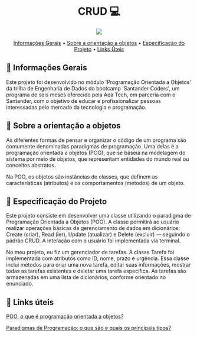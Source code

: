 <h1 align="center" style="font-weight: bold;"> CRUD 💻</h1>

<p align="center">
  <img src="https://img.shields.io/badge/python-3670A0?style=for-the-badge&logo=python&logoColor=ffdd54">
</p>

<p align="center">
 <a href="#started">Informações Gerais</a> • 
  <a href="#aboutpoo">Sobre a orientação a objetos</a> •
 <a href="#aboutproject">Especificação do Projeto</a> •
 <a href="#helpful">Links Úteis</a>
</p>

<h2 id="started">🚀 Informações Gerais</h2>

Este projeto foi desenvolvido no módulo 'Programação Orientada a Objetos' da trilha de Engenharia de Dados do bootcamp 'Santander Coders', um programa de seis meses oferecido pela Ada Tech, em parceria com o Santander, com o objetivo de educar e profissionalizar pessoas interessadas pelo mercado da tecnologia e programação.

<h2 id="aboutpoo">🤖 Sobre a orientação a objetos</h2>

As diferentes formas de pensar e organizar o código de um programa são comumente denominadas paradigmas de programação. Uma delas é a programação orientada a objetos (POO), que se baseia na modelagem do sistema por meio de objetos, que representam entidades do mundo real ou conceitos abstratos.

Na POO, os objetos são instâncias de classes, que definem as características (atributos) e os comportamentos (métodos) de um objeto. 

<h2 id="aboutproject">📝 Especificação do Projeto</h2>

Este projeto consiste em desenvolver uma classe utilizando o paradigma de Programação Orientada a Objetos (POO). A classe permitirá ao usuário realizar operações básicas de gerenciamento de dados em dicionários: Create (criar), Read (ler), Update (atualizar) e Delete (excluir) — seguindo o padrão CRUD. A interação com o usuário foi implementada via terminal.

No meu projeto, eu fiz um gerenciador de tarefas. A classe Tarefa foi implementada com atributos como ID, nome, prazo e urgência. Essa classe inclui métodos para criar uma nova tarefa, editar suas informações, mostrar todas as tarefas existentes e deletar uma tarefa específica. As tarefas são armazenadas em uma lista de dicionários, conforme orientado no enunciado.

<h2 id="helpful">🔗 Links úteis</h2>

[POO: o que é programação orientada a objetos?](https://www.alura.com.br/artigos/poo-programacao-orientada-a-objetos)

[Paradigmas de Programação: o que são e quais os principais tipos?](https://tripleten.com.br/blog/paradigmas-de-programacao-o-que-sao-e-quais-os-principais/)
